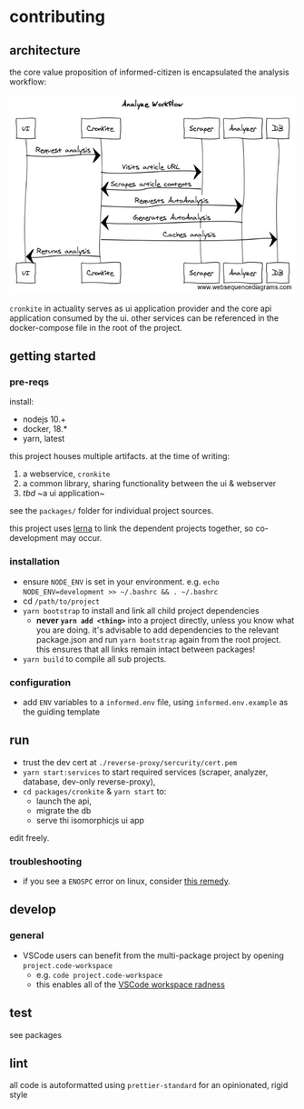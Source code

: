 # contributing

## architecture

the core value proposition of informed-citizen is encapsulated the analysis workflow:

![](../img/sequence-diagram/analyze.png)

`cronkite` in actuality serves as ui application provider and the core api application consumed by the ui.  other services can be referenced in the docker-compose file in the root of the project.

## getting started

### pre-reqs

install:

- nodejs 10.+
- docker, 18.*
- yarn, latest

this project houses multiple artifacts.  at the time of writing:

1. a webservice, `cronkite`
1. a common library, sharing functionality between the ui & webserver
1. _tbd_ ~a ui application~

see the `packages/` folder for individual project sources.

this project uses [lerna](https://www.npmjs.com/package/lerna) to link the dependent projects together, so co-development may occur.

### installation

- ensure `NODE_ENV` is set in your environment.  e.g. `echo NODE_ENV=development >> ~/.bashrc && . ~/.bashrc`
- cd `/path/to/project`
- `yarn bootstrap` to install and link all child project dependencies
  - **never `yarn add <thing>`** into a project directly, unless you know what you are doing.  it's advisable to add dependencies to the relevant package.json and run `yarn bootstrap` again from the root project.  this ensures that all links remain intact between packages!
- `yarn build` to compile all sub projects.

### configuration

- add `ENV` variables to a `informed.env` file, using `informed.env.example` as the guiding template

## run

  - trust the dev cert at `./reverse-proxy/sercurity/cert.pem`
  - `yarn start:services` to start required services (scraper, analyzer, database, dev-only reverse-proxy),
  - `cd packages/cronkite` & `yarn start` to:
    - launch the api,
    - migrate the db
    - serve thi isomorphicjs ui app

edit freely.

### troubleshooting

- if you see a `ENOSPC` error on linux, consider [this remedy](https://stackoverflow.com/a/17437601/1438908).

## develop

### general

- VSCode users can benefit from the multi-package project by opening `project.code-workspace`
  - e.g. `code project.code-workspace`
  - this enables all of the [VSCode workspace radness](https://code.visualstudio.com/docs/editor/multi-root-workspaces)


## test

see packages


## lint

all code is autoformatted using `prettier-standard` for an opinionated, rigid style
